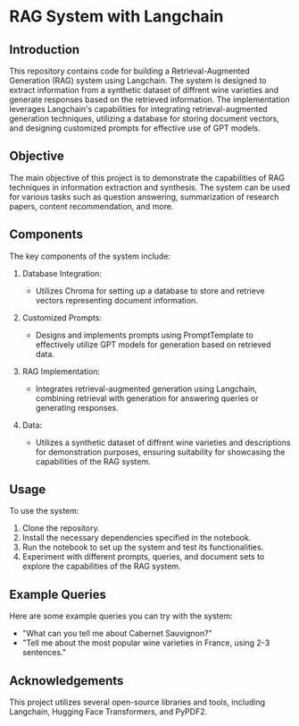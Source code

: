 # RAG System with Langchain

## Introduction
This repository contains code for building a Retrieval-Augmented Generation (RAG) system using Langchain. The system is designed to extract information from a synthetic dataset of diffrent wine varieties and generate responses based on the retrieved information. The implementation leverages Langchain's capabilities for integrating retrieval-augmented generation techniques, utilizing a database for storing document vectors, and designing customized prompts for effective use of GPT models.

## Objective
The main objective of this project is to demonstrate the capabilities of RAG techniques in information extraction and synthesis. The system can be used for various tasks such as question answering, summarization of research papers, content recommendation, and more.

## Components
The key components of the system include:

1. Database Integration:
   - Utilizes Chroma for setting up a database to store and retrieve vectors representing document information.

2. Customized Prompts:
   - Designs and implements prompts using PromptTemplate to effectively utilize GPT models for generation based on retrieved data.

3. RAG Implementation:
   - Integrates retrieval-augmented generation using Langchain, combining retrieval with generation for answering queries or generating responses.

4. Data:
   - Utilizes a synthetic dataset of diffrent wine varieties and descriptions for demonstration purposes, ensuring suitability for showcasing the capabilities of the RAG system.

## Usage
To use the system:
1. Clone the repository.
2. Install the necessary dependencies specified in the notebook.
3. Run the notebook to set up the system and test its functionalities.
4. Experiment with different prompts, queries, and document sets to explore the capabilities of the RAG system.

## Example Queries
Here are some example queries you can try with the system:
- "What can you tell me about Cabernet Sauvignon?"
- "Tell me about the most popular wine varieties in France, using 2-3 sentences."

## Acknowledgements
This project utilizes several open-source libraries and tools, including Langchain, Hugging Face Transformers, and PyPDF2.
